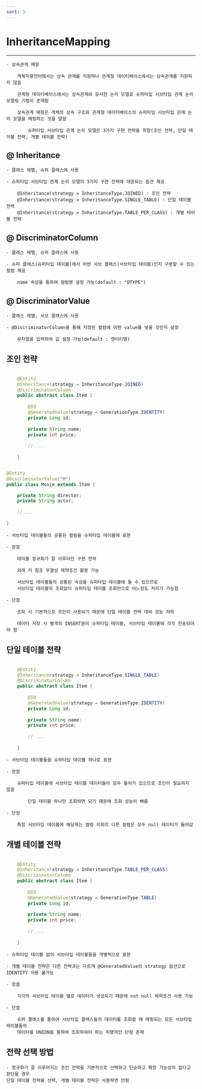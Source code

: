 ```yaml
---
sort: 3
---
```


# InheritanceMapping

---
    - 상속관계 매핑

        객체지향언어에서는 상속 관계를 지원하나 관계형 데이터베이스에서는 상속관계를 지원하지 않음

        관계형 데이터베이스에서는 상속관계와 유사한 논리 모델로 슈퍼타입 서브타입 관계 논리 모델링 기법이 존재함

        상속관계 매핑은 객체의 상속 구조와 관계형 데이터베이스의 슈퍼타입 서브타입 관계 논리 모델을 매핑하는 것을 말함

            슈퍼타입 서브타입 관계 논리 모델은 3가지 구현 전략을 취함(조인 전략, 단일 테이블 전략, 개별 테이블 전략)

## @ Inheritance

    - 클래스 레벨, 슈퍼 클래스에 사용

    - 슈퍼타입 서브타입 관계 논리 모델의 3가지 구현 전략에 대응되는 옵션 제공

        @Inheritance(strategy = InheritanceType.JOINED) : 조인 전략
        @Inheritance(strategy = InheritanceType.SINGLE_TABLE) : 단일 테이블 전략
        @Inheritance(strategy = InheritanceType.TABLE_PER_CLASS) : 개별 테이블 전략

## @ DiscriminatorColumn

    - 클래스 레벨, 슈퍼 클래스에 사용

    - 슈퍼 클래스(슈퍼타입 테이블)에서 어떤 서브 클래스(서브타입 테이블)인지 구분할 수 있는 컬럼 제공

        name 속성을 통하여 컬럼명 설정 가능(default : "DTYPE")

## @ DiscriminatorValue

    - 클래스 레벨, 서브 클래스에 사용

    - @DiscriminatorColumn을 통해 지정된 컬럼에 어떤 value를 넣을 것인지 설정

        문자열을 입력하여 값 설정 가능(default : 엔티티명)

## 조인 전략

```java

    @Entity
    @Inheritance(strategy = InheritanceType.JOINED)
    @DiscriminatorColumn
    public abstract class Item {
    
        @Id
        @GeneratedValue(strategy = GenerationType.IDENTITY)
        private Long id;
    
        private String name;
        private int price;
    
        // ...
        
    }

```

```java

@Entity
@DiscriminatorValue("M")
public class Movie extends Item {

    private String director;
    private String actor;
    
    // ...
    
}

```

    - 서브타입 테이블들의 공통된 컬럼을 슈퍼타입 테이블에 표현

    - 장점

        테이블 정규화가 잘 이루어진 구현 전략

        외래 키 참조 무결성 제약조건 활용 가능

        서브타입 테이블들의 공통된 속성을 슈퍼타입 테이블에 둘 수 있으므로
        서브타입 테이블의 조회없이 슈퍼타입 테이블 조회만으로 어느정도 처리가 가능함

    - 단점

        조회 시 기본적으로 조인이 사용되기 때문에 단일 테이블 전략 대비 성능 저하

        데이터 저장 시 별개의 INSERT문이 슈퍼타입 테이블, 서브타입 테이블에 각각 전송되어야 함

## 단일 테이블 전략

```java

    @Entity
    @Inheritance(strategy = InheritanceType.SINGLE_TABLE)
    @DiscriminatorColumn
    public abstract class Item {
    
        @Id
        @GeneratedValue(strategy = GenerationType.IDENTITY)
        private Long id;
    
        private String name;
        private int price;
    
        // ...
        
    }

```

    - 서브타입 테이블들을 슈퍼타입 테이블 하나로 표현

    - 장점

        슈퍼타입 테이블에 서브타입 테이블 데이터들이 모두 들어가 있으므로 조인이 필요하지 않음

            단일 테이블 하나만 조회하면 되기 때문에 조회 성능이 빠름

    - 단점

        특정 서브타입 테이블에 해당하는 컬럼 이외의 다른 컬럼은 모두 null 데이터가 들어감

## 개별 테이블 전략

```java

    @Entity
    @Inheritance(strategy = InheritanceType.TABLE_PER_CLASS)
    @DiscriminatorColumn
    public abstract class Item {
    
        @Id
        @GeneratedValue(strategy = GenerationType.TABLE)
        private Long id;
    
        private String name;
        private int price;
    
        // ...
        
    }

```
    - 슈퍼타입 테이블 없이 서브타입 테이블들을 개별적으로 표현

    - 개별 테이블 전략은 다른 전략과는 다르게 @GeneratedValue의 strategy 옵션으로 IDENTITY 사용 불가능

    - 장점

        각각의 서브타입 테이블 별로 데이터가 생성되기 때문에 not null 제약조건 사용 가능

    - 단점

        슈퍼 클래스를 통하여 서브타입 클래스들의 데이터를 조회할 때 매핑되는 모든 서브타입 테이블들의
        데이터를 UNION을 통하여 조회하여야 하는 치명적인 단점 존재

## 전략 선택 방법

    - 정규화가 잘 이루어지는 조인 전략을 기본적으로 선택하고 단순하고 확장 가능성이 없다고 판단될 경우 
    단일 테이블 전략을 선택, 개별 테이블 전략은 사용하면 안됨